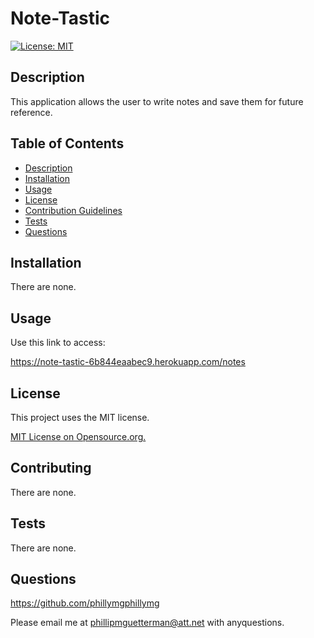 
  # Note-Tastic

  [![License: MIT](https://img.shields.io/badge/License-MIT-yellow.svg)](https://opensource.org/licenses/MIT)
## Description

This application allows the user to write  notes and save them for future reference.

## Table of Contents
* [Description](#description)
* [Installation](#installation)
* [Usage](#usage)
* [License](#license)
* [Contribution Guidelines](#contributing)
* [Tests](#tests)
* [Questions](#questions) 

## Installation

There are none.

## Usage

Use this link to access:

https://note-tastic-6b844eaabec9.herokuapp.com/notes

## License
This project uses the MIT license.

[MIT License on Opensource.org.](https://opensource.org/license/mit/)


## Contributing

There are none.

## Tests

There are none.

## Questions

https://github.com/phillymgphillymg

Please email me at phillipmguetterman@att.net with anyquestions.
 